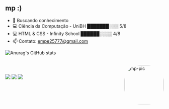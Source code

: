 ## mp :)

- 🔭 Buscando conhecimento
- 💻 Ciência da Computação - UniBH  ███████░░░ 5/8
- 💻 HTML & CSS - Infinity School  ██████░░░░ 4/8
- 📫 Contato: empe25777@gmail.com


![Anurag's GitHub stats](https://github-readme-stats.vercel.app/api?username=emepe&show_icons=true&theme=transparent)
<div style="display: inline_block"><br>
  <img align="right" alt="mp-pic" height="125" width="125" style="border-radius:50px;" src="https://media.discordapp.net/attachments/789289341922967583/1088480449334104124/picasion.com_4fce2d1ad976010176300fc98efcce8e.gif?width=375&height=375"">
</div>
  
  ##
 
<div> 
  <a href = "mailto:empe25777@gmail.com"><img src="https://img.shields.io/badge/-Gmail-%23333?style=for-the-badge&logo=gmail&logoColor=white" target="_blank"></a>
  <a href="https://www.linkedin.com/in/mariapaula--sousa/" target="_blank"><img src="https://img.shields.io/badge/-LinkedIn-%230077B5?style=for-the-badge&logo=linkedin&logoColor=white" target="_blank"></a> 
  <a href="https://instagram.com/toverysauce" target="_blank"><img src="https://img.shields.io/badge/-Instagram-%23E4405F?style=for-the-badge&logo=instagram&logoColor=white" target="_blank"></a>
  



